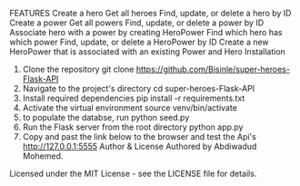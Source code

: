 FEATURES
Create a hero
Get all heroes
Find, update, or delete a hero by ID
Create a power
Get all powers
Find, update, or delete a power by ID
Associate hero with a power by creating HeroPower
Find which hero has which power
Find, update, or delete a HeroPower by ID
Create a new HeroPower that is associated with an existing Power and Hero
Installation
1. Clone the repository
git clone https://github.com/Bisinle/super-heroes-Flask-API
2. Navigate to the project's directory
cd super-heroes-Flask-API
3. Install required dependencies
pip install -r requirements.txt
4. Activate the virtual environment
source venv/bin/activate
5. to populate the databse, run
python seed.py
6. Run the Flask server from the root directory
python app.py
7. Copy and past the link below to the browser and test the Api's
http://127.0.0.1:5555
Author & License
Authored by Abdiwadud Mohemed.

Licensed under the MIT License - see the LICENSE file for details.
